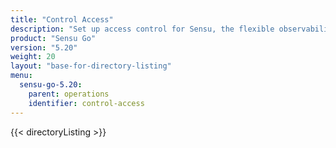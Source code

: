 ```yaml
---
title: "Control Access"
description: "Set up access control for Sensu, the flexible observability pipeline. Read these documents to authenticate to Sensu and authorize access for Sensu users."
product: "Sensu Go"
version: "5.20"
weight: 20
layout: "base-for-directory-listing"
menu:
  sensu-go-5.20:
    parent: operations
    identifier: control-access
---
```


{{< directoryListing >}}
